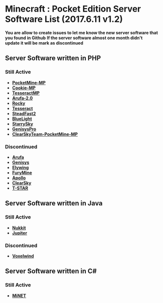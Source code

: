 # Minecraft : Pocket Edition Server Software List (2017.6.11 v1.2)
__You are allow to create issues to let me know the new server software that you found in Github__
__If the server software almost one month didn't update it will be mark as discontinued__

## Server Software written in PHP
### Still Active
* __[PocketMine-MP](https://github.com/pmmp/PocketMine-MP)__
* __[Cookie-MP](https://github.com/CookieSoftware/Cookie-MP)__
* __[TesseractMP](https://github.com/AppleDevelops/TesseractPM)__
* __[Arufa-2.0](https://github.com/Pizzahaet/Arufa-2.0)__
* __[Rocky](https://github.com/rockySoftware/Rocky)__
* __[Tesseract](https://github.com/TesseractTeam/Tesseract)__
* __[SteadFast2](https://github.com/Hydreon/Steadfast2)__
* __[BlueLight](https://github.com/BlueLightJapan/BlueLight)__
* __[StarrySky](https://github.com/StarrySky-PE/StarrySky)__
* __[GenisysPro](https://github.com/GenisysPro/GenisysPro)__
* __[ClearSkyTeam-PocketMine-MP](https://github.com/ClearSkyTeam/PocketMine-MP)__
### Discontinued
* __[Arufa](https://github.com/Jonathanftw/Arufa)__
* __[Genisys](https://github.com/iTXTech/Genisys)__
* __[Elywing](https://github.com/H4PM/Elywing)__
* __[FuryMine](https://github.com/XFuryMCPE/FuryMine)__
* __[Apollo](https://github.com/caspervanneck/Apollo)__
* __[ClearSky](https://github.com/ClearSkyTeam/ClearSky)__
* __[T-STAR](https://github.com/TaleStar/T-STAR)__

## Server Software written in Java
### Still Active
* __[Nukkit](https://github.com/Nukkit/Nukkit)__
* __[Jupiter](https://github.com/JupiterDevelopmentTeam/JupiterDevelopmentTeam)__
### Discontinued
* __[Voxelwind](https://github.com/voxelwind/voxelwind)__

## Server Software written in C#
### Still Active
* __[MiNET](https://github.com/NiclasOlofsson/MiNET)__
